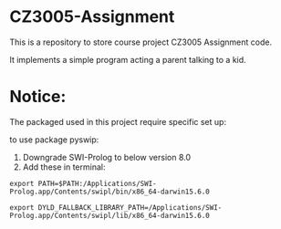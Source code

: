 # CZ3005-Assignment

This is a repository to store course project CZ3005 Assignment code.

It implements a simple program acting a parent talking to a kid. 

# Notice:
The packaged used in this project require specific set up:

to use package pyswip:
1. Downgrade SWI-Prolog to below version 8.0
2. Add these in terminal:

`export PATH=$PATH:/Applications/SWI-Prolog.app/Contents/swipl/bin/x86_64-darwin15.6.0`

`export DYLD_FALLBACK_LIBRARY_PATH=/Applications/SWI-Prolog.app/Contents/swipl/lib/x86_64-darwin15.6.0`

